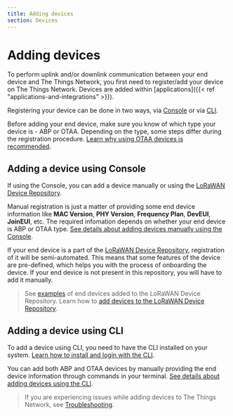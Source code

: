 ```yaml
---
title: Adding devices
section: Devices
---
```


# Adding devices

To perform uplink and/or downlink communication between your end device and The Things Network, you first need to register/add your device on The Things Network. Devices are added within [applications]({{< ref "applications-and-integrations" >}}).

Registering your device can be done in two ways, via [Console](https://www.thethingsindustries.com/docs/getting-started/console/) or via [CLI](https://www.thethingsindustries.com/docs/getting-started/cli/installing-cli/).

Before adding your end device, make sure you know of which type your device is - ABP or OTAA. Depending on the type, some steps differ during the registration procedure. [Learn why using OTAA devices is recommended](https://www.thethingsindustries.com/docs/devices/abp-vs-otaa/).

## Adding a device using Console

If using the Console, you can add a device manually or using the [LoRaWAN Device Repository](https://github.com/TheThingsNetwork/lorawan-devices/tree/master).

Manual registration is just a matter of providing some end device information like **MAC Version**, **PHY Version**, **Frequency Plan**, **DevEUI**, **JoinEUI**, etc. The required infomation depends on whether your end device is ABP or OTAA type. [See details about adding devices manually using the Console](https://www.thethingsindustries.com/docs/devices/adding-devices).

If your end device is a part of the [LoRaWAN Device Repository](https://github.com/TheThingsNetwork/lorawan-devices/tree/master), registration of it will be semi-automated. This means that some features of the device are pre-defined, which helps you with the process of onboarding the device. If your end device is not present in this repository, you will have to add it manually.

> See [examples](https://github.com/TheThingsNetwork/lorawan-devices/tree/master/vendor) of end devices added to the LoRaWAN Device Repository. Learn how to [add devices to the LoRaWAN Device Repository](https://www.youtube.com/watch?v=pnwtEgw4f-c).

## Adding a device using CLI

To add a device using CLI, you need to have the CLI installed on your system. [Learn how to install and login with the CLI](https://www.thethingsindustries.com/docs/getting-started/cli/).

You can add both ABP and OTAA devices by manually providing the end device information through commands in your terminal. [See details about adding devices using the CLI](https://www.thethingsindustries.com/docs/devices/adding-devices).

> If you are experiencing issues while adding devices to The Things Network, see [Troubleshooting](https://www.thethingsindustries.com/docs/devices/adding-devices/troubleshooting/).